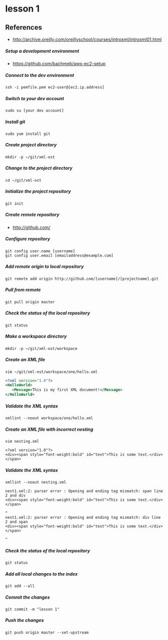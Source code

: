 # lesson 1

## References
* http://archive.oreilly.com/oreillyschool/courses/introxml/introxml01.html

##### Setup a development environment
* https://github.com/bachmeb/aws-ec2-setup

##### Connect to the dev environment
	ssh -i pemfile.pem ec2-user@[ec2.ip.address]

##### Switch to your dev account
	sudo su [your dev account]

##### Install git
	sudo yum install git
	
##### Create project directory
	mkdir -p ~/git/xml-ost

##### Change to the project directory
	cd ~/git/xml-ost

##### Initialize the project repository
	git init

##### Create remote repository
* http://github.com/

##### Configure repository
	git config user.name [username]
	git config user.email [emailaddress@example.com]

##### Add remote origin to local repository
	git remote add origin http://github.com/[username]/[projectname].git

##### Pull from remote
	git pull origin master

##### Check the status of the local repository 
	git status

##### Make a workspace directory
	mkdir -p ~/git/xml-ost/workspace
	
##### Create an XML file
```
vim ~/git/xml-ost/workspace/one/hello.xml
```

```xml
<?xml version="1.0"?>
<HelloWorld>
   <Message>This is my first XML document!</Message>
</HelloWorld>
```

##### Validate the XML syntax
    xmllint --noout workspace/one/hello.xml

##### Create an XML file with incorrect nesting
```
vim nesting.xml
```
```
<?xml version="1.0"?>
<div><span style="font-weight:bold" id="text">This is some text.</div></span>
```

##### Validate the XML syntax
```
xmllint --noout nesting.xml
```
```
nest1.xml:2: parser error : Opening and ending tag mismatch: span line 2 and div
<div><span style="font-weight:bold" id="text">This is some text.</div></span>
                                                                      ^
nest1.xml:2: parser error : Opening and ending tag mismatch: div line 2 and span
<div><span style="font-weight:bold" id="text">This is some text.</div></span>
                                                                             ^
```

##### Check the status of the local repository 
    git status
    
##### Add all local changes to the index
    git add --all

##### Commit the changes
    git commit -m "lesson 1"

##### Push the changes
    git push origin master --set-upstream

